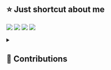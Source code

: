 ## ⭐️ Just shortcut about me

[![][linkedin]](https://www.linkedin.com/in/%ED%98%84%EA%B5%AC-%EA%B0%95-0991aa207)
[![][mail]](mailto:gusrn1423@naver.com)
[![][blog]](https://velog.io/@bang9dev)
[![][read]](https://github.com/bang9/What-I-Read)

<!-- *I'm an __Engineer__ who loves everything creative.* -->

<!-- [<img src="https://github-readme-stats.vercel.app/api?username=Bang9&show_icons=true&icon_color=ffffff&count_private=true&bg_color=30,fbc2eb,a6c1ee&title_color=ffeeff&text_color=fff" alt="my github stats" width="441" />](https://bang9.github.io) -->

<!-- [<img src="https://github-contributor-stats.vercel.app/api?username=bang9&hide=B,B%2B&show_icons=true&icon_color=ffffff&count_private=true&bg_color=30,fbc2eb,a6c1ee&title_color=ffeeff&text_color=fff" width="441" />](https://bang9.github.io) -->

<!-- [![][stats]](https://bang9.github.io) -->

<!---------------------------
---------------------------->

[resume]: https://img.shields.io/badge/Resume-742ddd?style=flat&logoColor=white&logo=QuickLook
[linkedin]: https://img.shields.io/badge/LinkedIn-2867b2?style=flat&logoColor=white&logo=LinkedIn
[blog]: https://img.shields.io/badge/Blog-20c997?style=flat&logoColor=white&logo=GitBook
[mail]: https://img.shields.io/badge/Mail-ea4335?style=flat&logoColor=white&logo=Gmail
[read]: https://img.shields.io/badge/Read-f0a900?style=flat&logoColor=white&logo=BookStack

[stats]: https://github-readme-stats.vercel.app/api?username=Bang9&show_icons=true&icon_color=ffffff&count_private=true&bg_color=30,fbc2eb,a6c1ee&title_color=ffeeff&text_color=fff

<details>
<summary>
  <h2>🤝 Contributions</h2>
</summary>

| repository                                      | pull requests                                                                                                                                                                                                                       |
|-------------------------------------------------|-------------------------------------------------------------------------------------------------------------------------------------------------------------------------------------------------------------------------------------|
| facebook/react-native                           | [#31272](https://github.com/facebook/react-native/pull/31272), [#32815](https://github.com/facebook/react-native/pull/32815), [#37258](https://github.com/facebook/react-native/pull/37258) |
| facebook/react-native-website                   | [#2566](https://github.com/facebook/react-native-website/pull/2566), [#3418](https://github.com/facebook/react-native-website/pull/3418) |
| expo/expo                                       | [#36142](https://github.com/expo/expo/pull/36142)
| react-native-community/cli                      | [#2543](https://github.com/react-native-community/cli/pull/2543)
| invertase/notifee                               | [#414](https://github.com/invertase/notifee/pull/414), [#447](https://github.com/invertase/notifee/pull/447) |
| zoontek/react-native-permissions                | [#701](https://github.com/zoontek/react-native-permissions/pull/701) |
| mrousavy/react-native-fast-tflite               | [#112](https://github.com/mrousavy/react-native-fast-tflite/pull/112) |
| react-native-cameraroll/react-native-cameraroll | [#488](https://github.com/react-native-cameraroll/react-native-cameraroll/pull/488) |
| dooboolab-community/react-native-iap            | [#654](https://github.com/dooboolab-community/react-native-iap/pull/654), [#658](https://github.com/dooboolab-community/react-native-iap/pull/658), [#759](https://github.com/dooboolab-community/react-native-iap/pull/759), [#912](https://github.com/dooboolab-community/react-native-iap/pull/912), [#1201](https://github.com/dooboolab-community/react-native-iap/pull/1201), [#1218](https://github.com/dooboolab-community/react-native-iap/pull/1218) |
| crossplatformkorea/react-native-kakao-login     | [#16](https://github.com/crossplatformkorea/react-native-kakao-login/pull/16), [#55](https://github.com/crossplatformkorea/react-native-kakao-login/pull/55), [#65](https://github.com/crossplatformkorea/react-native-kakao-login/pull/65), [#67](https://github.com/crossplatformkorea/react-native-kakao-login/pull/67), [#144](https://github.com/crossplatformkorea/react-native-kakao-login/pull/144), [#150](https://github.com/crossplatformkorea/react-native-kakao-login/pull/150), [#151](https://github.com/crossplatformkorea/react-native-kakao-login/pull/151), [#307](https://github.com/crossplatformkorea/react-native-kakao-login/pull/307), [#313](https://github.com/crossplatformkorea/react-native-kakao-login/pull/313), [#345](https://github.com/crossplatformkorea/react-native-kakao-login/pull/345), [#355](https://github.com/crossplatformkorea/react-native-kakao-login/pull/355) |
| hyochan/react-antive-audio-recorder-player      | [#540](https://github.com/hyochan/react-native-audio-recorder-player/pull/540), [#542](https://github.com/hyochan/react-native-audio-recorder-player/pull/542), [#547](https://github.com/hyochan/react-native-audio-recorder-player/pull/547) |
| doublesymmetry/react-native-track-player        | [#690](https://github.com/doublesymmetry/react-native-track-player/pull/690), [#1106](https://github.com/doublesymmetry/react-native-track-player/pull/1106) |
| AppsFlyerSDK/appsflyer-react-native-plugin      | [#110](https://github.com/AppsFlyerSDK/appsflyer-react-native-plugin/pull/110), [#141](https://github.com/AppsFlyerSDK/appsflyer-react-native-plugin/pull/141), [#142](https://github.com/AppsFlyerSDK/appsflyer-react-native-plugin/pull/142) |
| ptomasroos/react-native-scrollable-tab-view     | [#1093](https://github.com/ptomasroos/react-native-scrollable-tab-view/pull/1093) |
| amplitude/Amplitude-JavaScript                  | [#201](https://github.com/amplitude/Amplitude-JavaScript/pull/201) |
| aksonov/react-native-router-flux                | [#3493](https://github.com/aksonov/react-native-router-flux/pull/3493) |
| jdmunro/react-native-spotlight-search           | [#14](https://github.com/jdmunro/react-native-spotlight-search/pull/14) |
| aws-solutions/video-on-demand-on-aws            | [#99](https://github.com/aws-solutions/video-on-demand-on-aws/pull/99) |
</details>

<!--

**facebook/react-native**
[#31272](https://github.com/facebook/react-native/pull/31272)
[#32815](https://github.com/facebook/react-native/pull/32815)
[#37258](https://github.com/facebook/react-native/pull/37258)

**facebook/react-native-website**
[#2566](https://github.com/facebook/react-native-website/pull/2566)
[#3418](https://github.com/facebook/react-native-website/pull/3418)

**invertase/notifee**
[#414](https://github.com/invertase/notifee/pull/414)
[#447](https://github.com/invertase/notifee/pull/447)

**zoontek/react-native-permissions**
[#701](https://github.com/zoontek/react-native-permissions/pull/701)

**react-native-cameraroll/react-native-cameraroll**
[#488](https://github.com/react-native-cameraroll/react-native-cameraroll/pull/488)

**dooboolab-community/react-native-iap**
[#654](https://github.com/dooboolab-community/react-native-iap/pull/654)
[#658](https://github.com/dooboolab-community/react-native-iap/pull/658)
[#759](https://github.com/dooboolab-community/react-native-iap/pull/759)
[#912](https://github.com/dooboolab-community/react-native-iap/pull/912)
[#1201](https://github.com/dooboolab-community/react-native-iap/pull/1201)
[#1218](https://github.com/dooboolab-community/react-native-iap/pull/1218)

**crossplatformkorea/react-native-kakao-login**
[#16](https://github.com/crossplatformkorea/react-native-kakao-login/pull/16)
[#55](https://github.com/crossplatformkorea/react-native-kakao-login/pull/55)
[#65](https://github.com/crossplatformkorea/react-native-kakao-login/pull/65)
[#67](https://github.com/crossplatformkorea/react-native-kakao-login/pull/67)
[#144](https://github.com/crossplatformkorea/react-native-kakao-login/pull/144)
[#150](https://github.com/crossplatformkorea/react-native-kakao-login/pull/150)
[#151](https://github.com/crossplatformkorea/react-native-kakao-login/pull/151)
[#307](https://github.com/crossplatformkorea/react-native-kakao-login/pull/307)
[#313](https://github.com/crossplatformkorea/react-native-kakao-login/pull/313)
[#345](https://github.com/crossplatformkorea/react-native-kakao-login/pull/345)
[#355](https://github.com/crossplatformkorea/react-native-kakao-login/pull/355)

**hyochan/react-antive-audio-recorder-player**
[#540](https://github.com/hyochan/react-native-audio-recorder-player/pull/540)
[#542](https://github.com/hyochan/react-native-audio-recorder-player/pull/542)
[#547](https://github.com/hyochan/react-native-audio-recorder-player/pull/547)

**doublesymmetry/react-native-track-player**
[#690](https://github.com/doublesymmetry/react-native-track-player/pull/690)
[#1106](https://github.com/doublesymmetry/react-native-track-player/pull/1106)

**AppsFlyerSDK/appsflyer-react-native-plugin**
[#110](https://github.com/AppsFlyerSDK/appsflyer-react-native-plugin/pull/110)
[#141](https://github.com/AppsFlyerSDK/appsflyer-react-native-plugin/pull/141)
[#142](https://github.com/AppsFlyerSDK/appsflyer-react-native-plugin/pull/142)

**ptomasroos/react-native-scrollable-tab-view**
[#1093](https://github.com/ptomasroos/react-native-scrollable-tab-view/pull/1093)

**amplitude/Amplitude-JavaScript**
[#201](https://github.com/amplitude/Amplitude-JavaScript/pull/201)

**aksonov/react-native-router-flux**
[#3493](https://github.com/aksonov/react-native-router-flux/pull/3493)

**jdmunro/react-native-spotlight-search**
[#14](https://github.com/jdmunro/react-native-spotlight-search/pull/14)

**aws-solutions/video-on-demand-on-aws**
[#99](https://github.com/aws-solutions/video-on-demand-on-aws/pull/99)

-->
